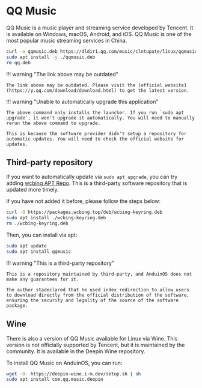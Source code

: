 # QQ Music

QQ Music is a music player and streaming service developed by Tencent. It is available on Windows, macOS, Android, and iOS. QQ Music is one of the most popular music streaming services in China.

<!-- The link needs to be updated regularly. -->

```sh
curl -o qqmusic.deb https://dldir1.qq.com/music/clntupate/linux/qqmusic_1.1.7_amd64.deb
sudo apt install -y ./qqmusic.deb
rm qq.deb
```

!!! warning "The link above may be outdated"

    The link above may be outdated. Please visit the [official website](https://y.qq.com/download/download.html) to get the latest version.

!!! warning "Unable to automatically upgrade this application"

    The above command only installs the launcher. If you run `sudo apt upgrade`, it won't upgrade it automatically. You will need to manually rerun the above command to upgrade.

    This is because the software provider didn't setup a repository for automatic updates. You will need to check the official website for updates.

## Third-party repository

If you want to automatically update via `sudo apt upgrade`, you can try adding [wcbing APT Repo](https://packages.wcbing.top/deb/). This is a third-party software repository that is updated more timely. 

If you have not added it before, please follow the steps below:

```sh
curl -O https://packages.wcbing.top/deb/wcbing-keyring.deb
sudo apt install ./wcbing-keyring.deb
rm ./wcbing-keyring.deb
```

Then, you can install via apt:

```sh
sudo apt update
sudo apt install qqmusic
```

!!! warning "This is a third-party repository"

    This is a repository maintained by third-party, and AnduinOS does not make any guarantees for it.

    The author stadeclared that he used index redirection to allow users to download directly from the official distribution of the software, ensuring the security and legality of the source of the software package.

## Wine

There is also a version of QQ Music available for Linux via Wine. This version is not officially supported by Tencent, but it is maintained by the community. It is available in the Deepin Wine repository.

To install QQ Music on AnduinOS, you can run:

```bash
wget -O- https://deepin-wine.i-m.dev/setup.sh | sh
sudo apt install com.qq.music.deepin
```
